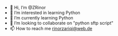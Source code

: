 - 👋 Hi, I’m @ZRinor
- 👀 I’m interested in learning Python  
- 🌱 I’m currently learning Python
- 💞️ I’m looking to collaborate on "python sftp script"
- 📫 How to reach me rinorzariqi@web.de

<!---
ZRinor/ZRinor is a ✨ special ✨ repository because its `README.md` (this file) appears on your GitHub profile.
You can click the Preview link to take a look at your changes.
--->
